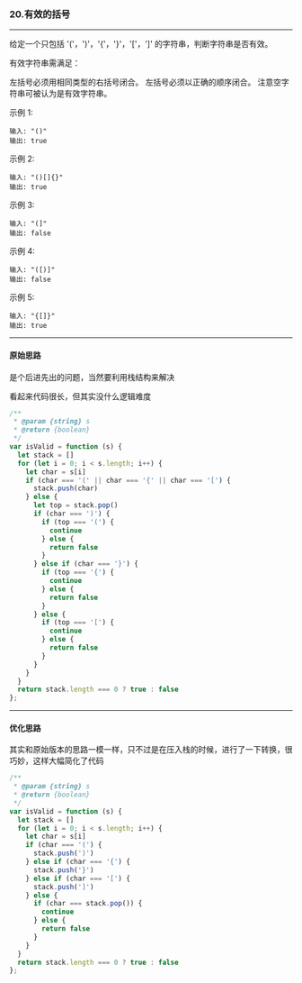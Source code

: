 ### 20.有效的括号

---

给定一个只包括 '('，')'，'{'，'}'，'['，']' 的字符串，判断字符串是否有效。

有效字符串需满足：

左括号必须用相同类型的右括号闭合。
左括号必须以正确的顺序闭合。
注意空字符串可被认为是有效字符串。

示例 1:
```
输入: "()"
输出: true
```
示例 2:
```
输入: "()[]{}"
输出: true
```
示例 3:
```
输入: "(]"
输出: false
```
示例 4:
```
输入: "([)]"
输出: false
```
示例 5:
```
输入: "{[]}"
输出: true
```
---

#### 原始思路

是个后进先出的问题，当然要利用栈结构来解决

看起来代码很长，但其实没什么逻辑难度

``` js
/**
 * @param {string} s
 * @return {boolean}
 */
var isValid = function (s) {
  let stack = []
  for (let i = 0; i < s.length; i++) {
    let char = s[i]
    if (char === '(' || char === '{' || char === '[') {
      stack.push(char)
    } else {
      let top = stack.pop()
      if (char === ')') {
        if (top === '(') {
          continue
        } else {
          return false
        }
      } else if (char === '}') {
        if (top === '{') {
          continue
        } else {
          return false
        }
      } else {
        if (top === '[') {
          continue
        } else {
          return false
        }
      }
    }
  }
  return stack.length === 0 ? true : false
};
```

---

#### 优化思路

其实和原始版本的思路一模一样，只不过是在压入栈的时候，进行了一下转换，很巧妙，这样大幅简化了代码

``` js
/**
 * @param {string} s
 * @return {boolean}
 */
var isValid = function (s) {
  let stack = []
  for (let i = 0; i < s.length; i++) {
    let char = s[i]
    if (char === '(') {
      stack.push(')')
    } else if (char === '{') {
      stack.push('}')
    } else if (char === '[') {
      stack.push(']')
    } else {
      if (char === stack.pop()) {
        continue
      } else {
        return false
      }
    }
  }
  return stack.length === 0 ? true : false
};
```
